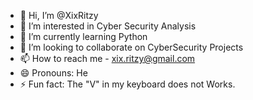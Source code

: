- 👋 Hi, I’m @XixRitzy
- 👀 I’m interested in Cyber Security Analysis
- 🌱 I’m currently learning Python
- 💞️ I’m looking to collaborate on CyberSecurity Projects
- 📫 How to reach me - xix.ritzy@gmail.com 
- 😄 Pronouns: He
- ⚡ Fun fact: The "V" in my keyboard does not Works.

<!---
XixRitzy/XixRitzy is a ✨ special ✨ repository because its `README.md` (this file) appears on your GitHub profile.
You can click the Preview link to take a look at your changes.
--->
